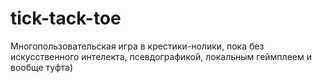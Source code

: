tick-tack-toe
=============
Многопользовательская игра в крестики-нолики, пока без искусственного интелекта, псевдографикой, локальным геймплеем и вообще туфта)
